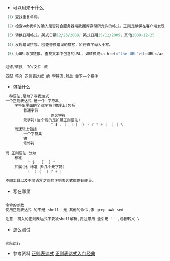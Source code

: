 - 可以用来干什么
```c
（1）查找重复单词。

（2）检查web表单的输入是否符合服务器端数据库存储所允许的格式。正则是确保在客户端发现不适当数据的理想选择。

（3）转换日期格式。美式日期12/25/2009，英式日期25/12/2009，其他2009-12-25

（4）发现错误拼写。检查替换错误的拼写，如行首字母大小写。

（5）为URL添加链接。查找文本中包含的URL，如转换成<a href="the URL">theURL</a>


过滤/转换  IO/文件 流

匹配 符合 正则表达式 的 字符流,然后 做下一个操作
```


- 包括什么
```c
一种语法,是为了写表达式
一个正则表达式 是一个 字符串,
	字符串里面的全部字符(物理上)包括
		普通字符 
                    原义字符
		元字符(这个说的是扩展正则语法) 
                    ^ $ . [  ] {  } - ? * + (  ) | \
	而逻辑上包括
		一个字符集 
		锚
		修饰符
	
而 正则语法 分为
	标准
          ^ $ . [  ] *
	扩展(比 标准 多几个元字符)
          (  ) {  } ? + |

不同工具以及不同语言之间的正则表达式都略有差异。
```


- 写在哪里
```c

命令的参数
使用正则表达式 的不是 shell  是 其他的命令,像 grep awk sed 

注意: 键入的正则表达式不要被shell解析,要注意用 全引用 '' ,或者转义 \

```

- 怎么测试

```c

实际运行

```

- 参考资料
[正则表达式](http://wiki.jikexueyuan.com/project/linux-command/chap20.html)
[正则表达式入门经典](书籍)


